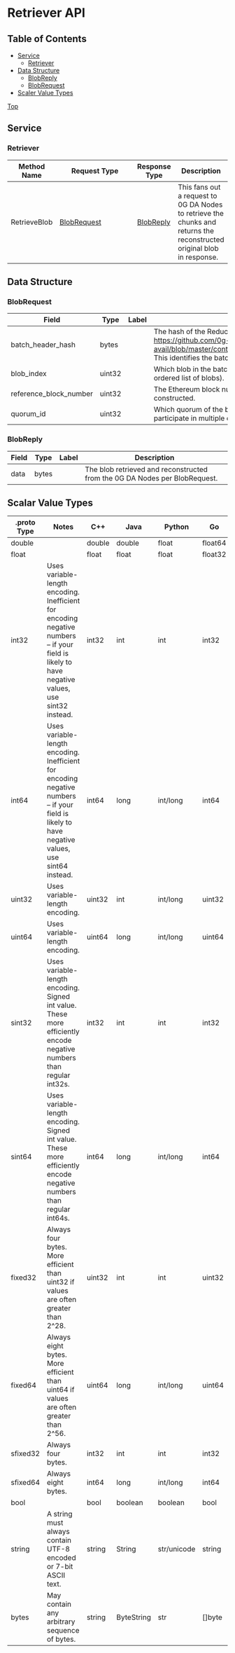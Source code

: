 # Retriever API

## Table of Contents

* [Service](retriever.md#service)
  * [Retriever](retriever.md#retriever)
* [Data Structure](retriever.md#data-structure)
  * [BlobReply](retriever.md#blobreply)
  * [BlobRequest](retriever.md#blobrequest)
* [Scaler Value Types](retriever.md#scalar-value-types)

[Top](retriever.md#top)

## Service

### Retriever

<table><thead><tr><th>Method Name</th><th width="244">Request Type</th><th>Response Type</th><th>Description</th></tr></thead><tbody><tr><td>RetrieveBlob</td><td><a href="retriever.md#blobrequest">BlobRequest</a></td><td><a href="retriever.md#blobreply">BlobReply</a></td><td>This fans out a request to 0G DA Nodes to retrieve the chunks and returns the reconstructed original blob in response.</td></tr></tbody></table>

## Data Structure

### BlobRequest

| Field                    | Type   | Label | Description                                                                                                                                                                                                                     |
| ------------------------ | ------ | ----- | ------------------------------------------------------------------------------------------------------------------------------------------------------------------------------------------------------------------------------- |
| batch\_header\_hash      | bytes  |       | The hash of the ReducedBatchHeader defined onchain, see: https://github.com/0g-gravity-labs/0g-data-avail/blob/master/contracts/src/interfaces/IZGDAServiceManager.sol#L43 This identifies the batch that this blob belongs to. |
| blob\_index              | uint32 |       | Which blob in the batch this is requesting for (note: a batch is logically an ordered list of blobs).                                                                                                                           |
| reference\_block\_number | uint32 |       | The Ethereum block number at which the batch for this blob was constructed.                                                                                                                                                     |
| quorum\_id               | uint32 |       | Which quorum of the blob is this requesting for (note a blob can participate in multiple quorums).                                                                                                                              |

### BlobReply

| Field | Type  | Label | Description                                                                |
| ----- | ----- | ----- | -------------------------------------------------------------------------- |
| data  | bytes |       | The blob retrieved and reconstructed from the 0G DA Nodes per BlobRequest. |

## Scalar Value Types

| .proto Type | Notes                                                                                                                                           | C++    | Java       | Python      | Go      | C#         | PHP            | Ruby                           |
| ----------- | ----------------------------------------------------------------------------------------------------------------------------------------------- | ------ | ---------- | ----------- | ------- | ---------- | -------------- | ------------------------------ |
| double      |                                                                                                                                                 | double | double     | float       | float64 | double     | float          | Float                          |
| float       |                                                                                                                                                 | float  | float      | float       | float32 | float      | float          | Float                          |
| int32       | Uses variable-length encoding. Inefficient for encoding negative numbers – if your field is likely to have negative values, use sint32 instead. | int32  | int        | int         | int32   | int        | integer        | Bignum or Fixnum (as required) |
| int64       | Uses variable-length encoding. Inefficient for encoding negative numbers – if your field is likely to have negative values, use sint64 instead. | int64  | long       | int/long    | int64   | long       | integer/string | Bignum                         |
| uint32      | Uses variable-length encoding.                                                                                                                  | uint32 | int        | int/long    | uint32  | uint       | integer        | Bignum or Fixnum (as required) |
| uint64      | Uses variable-length encoding.                                                                                                                  | uint64 | long       | int/long    | uint64  | ulong      | integer/string | Bignum or Fixnum (as required) |
| sint32      | Uses variable-length encoding. Signed int value. These more efficiently encode negative numbers than regular int32s.                            | int32  | int        | int         | int32   | int        | integer        | Bignum or Fixnum (as required) |
| sint64      | Uses variable-length encoding. Signed int value. These more efficiently encode negative numbers than regular int64s.                            | int64  | long       | int/long    | int64   | long       | integer/string | Bignum                         |
| fixed32     | Always four bytes. More efficient than uint32 if values are often greater than 2^28.                                                            | uint32 | int        | int         | uint32  | uint       | integer        | Bignum or Fixnum (as required) |
| fixed64     | Always eight bytes. More efficient than uint64 if values are often greater than 2^56.                                                           | uint64 | long       | int/long    | uint64  | ulong      | integer/string | Bignum                         |
| sfixed32    | Always four bytes.                                                                                                                              | int32  | int        | int         | int32   | int        | integer        | Bignum or Fixnum (as required) |
| sfixed64    | Always eight bytes.                                                                                                                             | int64  | long       | int/long    | int64   | long       | integer/string | Bignum                         |
| bool        |                                                                                                                                                 | bool   | boolean    | boolean     | bool    | bool       | boolean        | TrueClass/FalseClass           |
| string      | A string must always contain UTF-8 encoded or 7-bit ASCII text.                                                                                 | string | String     | str/unicode | string  | string     | string         | String (UTF-8)                 |
| bytes       | May contain any arbitrary sequence of bytes.                                                                                                    | string | ByteString | str         | \[]byte | ByteString | string         | String (ASCII-8BIT)            |
